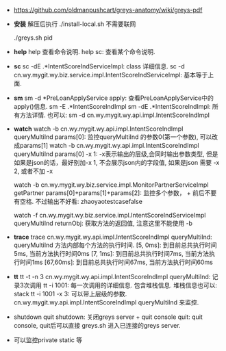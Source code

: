 * https://github.com/oldmanpushcart/greys-anatomy/wiki/greys-pdf

* **安装**
  解压后执行 ./install-local.sh   不需要联网

  ./greys.sh pid

* **help**
  help 查看命令说明.
  help sc: 查看某个命令说明.

* **sc**
  sc -dE .*IntentScoreIndServiceImpl: class 详细信息.
  sc -d cn.wy.mygit.wy.biz.service.impl.IntentScoreIndServiceImpl: 基本等于上面.

* **sm**
  sm -d *PreLoanApplyService apply:  查看PreLoanApplyService中的apply()信息.
  sm -E .*IntentScoreIndImpl
  sm -dE .*IntentScoreIndImpl:  所有方法详情. 也可以: sm -d cn.wy.mygit.wy.api.impl.IntentScoreIndImpl

* **watch**
  watch -b cn.wy.mygit.wy.api.impl.IntentScoreIndImpl queryMultiInd params[0]: 监控queryMultiInd 的参数0(第一个参数), 可以改成params[1]
  watch -b cn.wy.mygit.wy.api.impl.IntentScoreIndImpl queryMultiInd params[0] -x 1:  -x表示输出的层级,会同时输出参数类型, 但是如果是json的话，最好别加-x 1, 不会展示json内的字段值, 如果是json 需要 -x 2, 或者不加 -x

  watch -b cn.wy.mygit.wy.biz.service.impl.MonitorPartnerServiceImpl getPartner params[0]+params[1]+params[2]:   监控多个参数， + 前后不要有空格.  不过输出不好看: zhaoyaotestcasefalse

  watch -f cn.wy.mygit.wy.biz.service.impl.IntentScoreIndServiceImpl queryMultiInd returnObj: 获取方法的返回值, 注意这里不能使用 -b

* **trace**
  trace cn.wy.mygit.wy.api.impl.IntentScoreIndImpl queryMultiInd: queryMultiInd 方法内部每个方法的执行时间.
     [5, 0ms]:  到目前总共执行时间5ms, 当前方法执行时间0ms
     [7, 1ms]:  到目前总共执行时间7ms, 当前方法执行时间1ms
     [67,60ms]: 到目前总共执行时间67ms, 当前方法执行时间60ms

* **tt**
  tt -t -n 3 cn.wy.mygit.wy.api.impl.IntentScoreIndImpl queryMultiInd: 记录3次调用
  tt -i 1001:  每一次调用的详细信息. 包含堆栈信息.  堆栈信息也可以: stack 
  tt -i 1001 -x 3:  可以带上层级的参数.
  cn.wy.mygit.wy.api.impl.IntentScoreIndImpl queryMultiInd 来监控.

* shutdown quit
  shutdown: 关闭greys server + quit console
  quit:  quit console,   quit后可以直接  greys.sh 进入已连接的greys server.

* 可以监控private static 等
